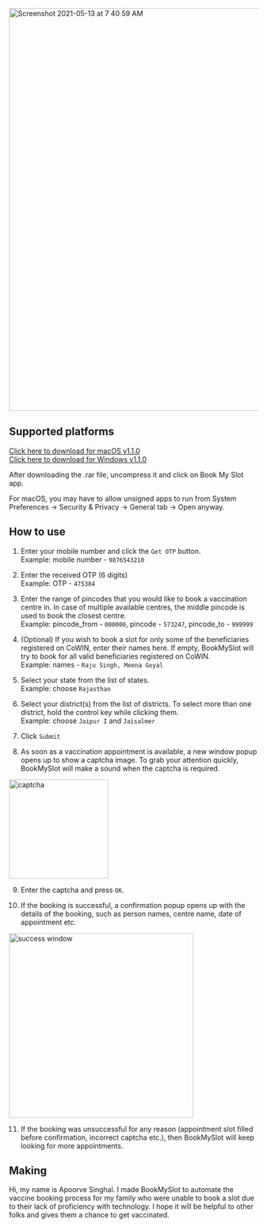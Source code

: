 <img width="812" alt="Screenshot 2021-05-13 at 7 40 59 AM" src="https://user-images.githubusercontent.com/15952329/118070514-af8a4080-b3c3-11eb-8f13-cf50533f167c.png">

## Supported platforms
[Click here to download for macOS v1.1.0](https://easyupload.io/h67lxh)   
[Click here to download for Windows v1.1.0](https://easyupload.io/fqqpx5)

After downloading the .rar file, uncompress it and click on Book My Slot app.  

For macOS, you may have to allow unsigned apps to run from System Preferences -> Security & Privacy -> General tab -> Open anyway.

## How to use

1. Enter your mobile number and click the `Get OTP` button.  
Example: mobile number - `9876543210`

2. Enter the received OTP (6 digits)  
Example: OTP - `475384`

3. Enter the range of pincodes that you would like to book a vaccination centre in. In case of multiple available centres, the middle pincode is used to book the closest centre.  
Example: pincode_from - `000000`, pincode - `573247`, pincode_to - `999999`

4. (Optional) If you wish to book a slot for only some of the beneficiaries registered on CoWIN, enter their names here. If empty, BookMySlot will try to book for all valid beneficiaries registered on CoWIN.  
Example: names - `Raju Singh, Meena Goyal`

5. Select your state from the list of states.  
Example: choose `Rajasthan`

6. Select your district(s) from the list of districts. To select more than one district, hold the control key while clicking them.  
Example: choose `Jaipur I` and `Jaisalmer`

7. Click `Submit`

8. As soon as a vaccination appointment is available, a new window popup opens up to show a captcha image. To grab your attention quickly, BookMySlot will make a sound when the captcha is required.  
<img height="200" alt="captcha" src="https://user-images.githubusercontent.com/15952329/118070555-c6309780-b3c3-11eb-9105-dc653193d0cc.png">

9. Enter the captcha and press `OK`.
     
10. If the booking is successful, a confirmation popup opens up with the details of the booking, such as person names, centre name, date of appointment etc.  
<img width="372" alt="success window" src="https://user-images.githubusercontent.com/15952329/117899446-c312aa00-b2e4-11eb-8442-28a2daf5b8d9.png">

11. If the booking was unsuccessful for any reason (appointment slot filled before confirmation, incorrect captcha etc.), then BookMySlot will keep looking for more appointments.

## Making

Hi, my name is Apoorve Singhal. I made BookMySlot to automate the vaccine booking process for my family who were unable to book a slot due to their lack of proficiency with technology. I hope it will be helpful to other folks and gives them a chance to get vaccinated.

